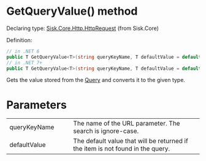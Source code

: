 <!--

Copyrights 2023 Sisk Framework - CypherPotato
Published under MIT license

!!! DO NOT EDIT THIS FILE !!!
This file was generated by a tool in the Sisk package. To edit the information in this documentation,
edit the XML documentation present in the Sisk source code.

-->


# GetQueryValue() method

Declaring type: [Sisk.Core.Http.HttpRequest](/read?q=/contents/spec/Sisk.Core.Http.HttpRequest.md) (from Sisk.Core)


Definition:

```cs
// in .NET 6
public T GetQueryValue<T>(string queryKeyName, T defaultValue = default) where T : struct
// in .NET 7+
public T GetQueryValue<T>(string queryKeyName, T defaultValue = default) where T : struct, IParsable<T>
```

Gets the value stored from the <a href="/read?q=/contents/spec/Sisk.Core.Http.HttpRequest.md">Query</a> and converts it to the given type.


# Parameters

<table>
    <tbody>
<tr>
    <td width="33%">queryKeyName</td>
    <td>The name of the URL parameter. The search is ignore-case.</td>
</tr>
<tr>
    <td width="33%">defaultValue</td>
    <td>The default value that will be returned if the item is not found in the query.</td>
</tr>
    </tbody>
</table>
